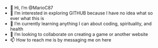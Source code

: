 - 👋 Hi, I’m @MarioC87 
- 👀 I’m interested in exploring GITHUB because I have no idea what so ever what this is
- 🌱 I’m currently learning anything I can about coding, spirituality, and health
- 💞️ I’m looking to collaborate on creating a game or another website
- 📫 How to reach me is by messaging me on here

<!---
MarioC87/MarioC87 is a ✨ special ✨ repository because its `README.md` (this file) appears on your GitHub profile.
You can click the Preview link to take a look at your changes.
--->
